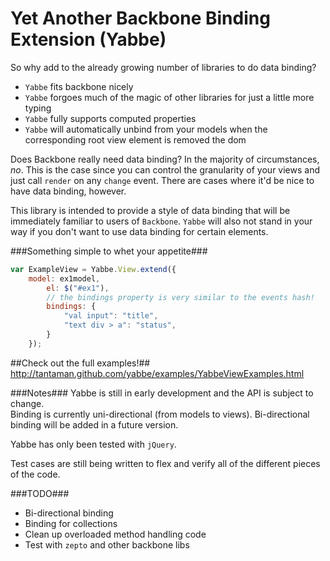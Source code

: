 Yet Another Backbone Binding Extension (Yabbe)
====

So why add to the already growing number of libraries to do data binding?  

* `Yabbe` fits backbone nicely
* `Yabbe` forgoes much of the magic of other libraries for just a little more typing
* `Yabbe` fully supports computed properties
* `Yabbe` will automatically unbind from your models when the corresponding root view element is removed the dom

Does Backbone really need data binding?  In the majority of circumstances, *no*. 
This is the case since you can control the granularity of your views and just 
call `render` on any `change` event.  There are cases where it'd be nice to have data binding, however.

This library is intended to provide a style of data binding that will be immediately familiar to users of `Backbone`.  `Yabbe` will also not stand in your way if you don't want to use data binding for certain elements.

###Something simple to whet your appetite###
```javascript
var ExampleView = Yabbe.View.extend({
  	model: ex1model,
		el: $("#ex1"),
		// the bindings property is very similar to the events hash!
		bindings: {
			"val input": "title",
			"text div > a": "status",
		}
	});
```

##Check out the full examples!##
http://tantaman.github.com/yabbe/examples/YabbeViewExamples.html

###Notes###
Yabbe is still in early development and the API is subject to change.  
Binding is currently uni-directional (from models to views). Bi-directional binding will be added in a future version.

Yabbe has only been tested with `jQuery`.

Test cases are still being written to flex and verify all of the different pieces of the code.

###TODO###
* Bi-directional binding
* Binding for collections
* Clean up overloaded method handling code
* Test with `zepto` and other backbone libs
